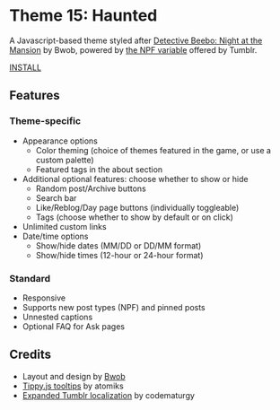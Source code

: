 # Theme 15: Haunted

A Javascript-based theme styled after [Detective Beebo: Night at the Mansion](https://bwobbers.itch.io/detective-beebo-night-at-the-mansion) by Bwob, powered by [the NPF variable](https://github.com/tumblr/docs/blob/master/npf-spec.md) offered by Tumblr.

<!-- PREVIEWS: [Live preview](https://haunted-theme.tumblr.com) -->

[INSTALL](https://raw.githubusercontent.com/wovenstarlight/tumblr-themes/main/theme15/theme15.html)
<!-- INSTALL: [Theme Garden](https://tumblr.com/themes/1234), [Github](https://raw.githubusercontent.com/wovenstarlight/tumblr-themes/main/theme15/theme15.html) -->

<!-- If you like this theme or plan to use it, please [reblog it](https://starlightthemes.tumblr.com/theme15) on Tumblr! -->

## Features
### Theme-specific
- Appearance options
	- Color theming (choice of themes featured in the game, or use a custom palette)
	- Featured tags in the about section
- Additional optional features: choose whether to show or hide
	- Random post/Archive buttons
	- Search bar
	- Like/Reblog/Day page buttons (individually toggleable)
	- Tags (choose whether to show by default or on click)
- Unlimited custom links
- Date/time options
	- Show/hide dates (MM/DD or DD/MM format)
	- Show/hide times (12-hour or 24-hour format)

### Standard
- Responsive
- Supports new post types (NPF) and pinned posts
- Unnested captions
- Optional FAQ for Ask pages

## Credits
- Layout and design by [Bwob](https://bwobgames.tumblr.com)
- [Tippy.js tooltips](https://atomiks.github.io/tippyjs) by atomiks
- [Expanded Tumblr localization](https://github.com/boscoxvi/expandedtumblrlocalization) by codematurgy

<!-- ## Screenshot previews
![Short description](https://github.com/wovenstarlight/tumblr-themes/blob/main/theme15/theme15_screenshot1light.png?raw=true)
![Short description](https://github.com/wovenstarlight/tumblr-themes/blob/main/theme15/theme15_screenshot2dark.png?raw=true) -->